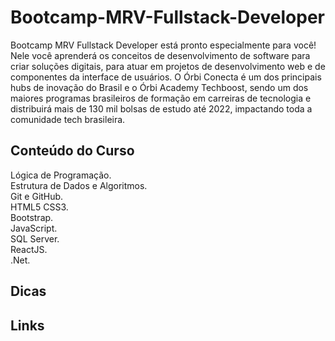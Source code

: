 # Bootcamp-MRV-Fullstack-Developer

Bootcamp MRV Fullstack Developer está pronto especialmente para você! Nele você aprenderá os conceitos de desenvolvimento de software para criar soluções digitais, para atuar em projetos de desenvolvimento web e de componentes da interface de usuários. O Órbi Conecta é um dos principais hubs de inovação do Brasil e o Órbi Academy Techboost, sendo um dos maiores programas brasileiros de formação em carreiras de tecnologia e distribuirá mais de 130 mil bolsas de estudo até 2022, impactando toda a comunidade tech brasileira.

## Conteúdo do Curso
Lógica de Programação.  
Estrutura de Dados e Algoritmos.  
Git e GitHub.  
HTML5 CSS3.  
Bootstrap.  
JavaScript.  
SQL Server.  
ReactJS.  
.Net.  

## Dicas


## Links

